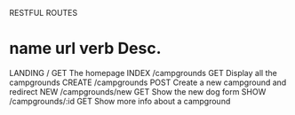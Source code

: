 RESTFUL ROUTES

name           url           verb         Desc.
==============================================================
LANDING	 /					 GET    The homepage
INDEX    /campgrounds        GET    Display all the campgrounds
CREATE   /campgrounds        POST   Create a new campground and redirect
NEW      /campgrounds/new    GET    Show the new dog form
SHOW     /campgrounds/:id    GET    Show more info about a campground